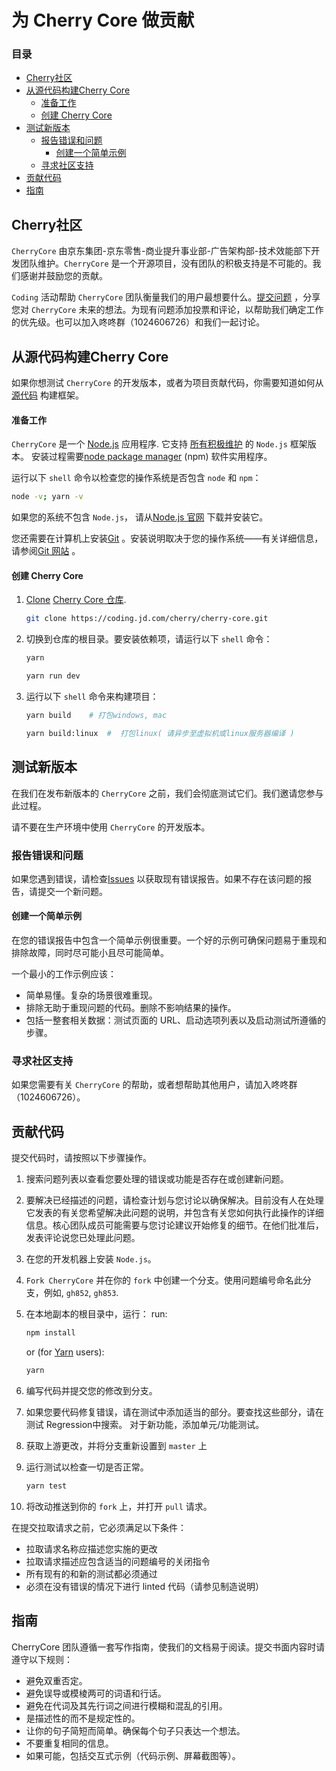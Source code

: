 # 为 Cherry Core 做贡献

### 目录

-   [Cherry社区](#Cherry社区)
-   [从源代码构建Cherry Core](#从源代码构建Cherry-Core)
    -   [准备工作](#准备工作)
    -   [创建 Cherry Core](#创建-Cherry-Core)
-   [测试新版本](#测试新版本)
    -   [报告错误和问题](#报告错误和问题)
        -   [创建一个简单示例](#创建一个简单示例)
    -   [寻求社区支持](#寻求社区支持)
-   [贡献代码](#贡献代码)
-   [指南](#指南)

## Cherry社区

`CherryCore` 由京东集团-京东零售-商业提升事业部-广告架构部-技术效能部下开发团队维护。`CherryCore` 是一个开源项目，没有团队的积极支持是不可能的。我们感谢并鼓励您的贡献。

`Coding` 活动帮助 `CherryCore` 团队衡量我们的用户最想要什么。[提交问题](https://coding.jd.com/cherry/cherry-core/issues/new) ，分享您对 `CherryCore` 未来的想法。为现有问题添加投票和评论，以帮助我们确定工作的优先级。也可以加入咚咚群（1024606726）和我们一起讨论。

## 从源代码构建Cherry Core

如果你想测试 `CherryCore` 的开发版本，或者为项目贡献代码，你需要知道如何从 [源代码](https://coding.jd.com/cherry/cherry-Core) 构建框架。

#### 准备工作

`CherryCore` 是一个 [Node.js](https://nodejs.org/en/) 应用程序. 它支持 [所有积极维护](https://github.com/nodejs/Release#release-schedule) 的 `Node.js` 框架版本。 安装过程需要[node package manager](https://www.npmjs.com/) (npm) 软件实用程序。

运行以下 `shell` 命令以检查您的操作系统是否包含 `node` 和 `npm`：

```sh
node -v; yarn -v
```

如果您的系统不包含 `Node.js`， 请从[Node.js 官网](https://nodejs.org/en/) 下载并安装它。

您还需要在计算机上安装[Git](https://git-scm.com/book/en/v2/Getting-Started-Installing-Git) 。安装说明取决于您的操作系统——有关详细信息，请参阅[Git 网站](https://git-scm.com/book/en/v2/Getting-Started-Installing-Git) 。

#### 创建 Cherry Core

1. [Clone](https://docs.github.com/en/repositories/creating-and-managing-repositories/cloning-a-repository)  [Cherry Core 仓库](https://coding.jd.com/cherry/cherry-core).

    ```sh
    git clone https://coding.jd.com/cherry/cherry-core.git
    ```
    
2. 切换到仓库的根目录。要安装依赖项，请运行以下 `shell` 命令：

    ```sh
    yarn

    yarn run dev
    ```

3. 运行以下 `shell` 命令来构建项目：
    ```sh
    yarn build    # 打包windows, mac

    yarn build:linux  #  打包linux( 请异步至虚拟机或linux服务器编译 )
    ```
   
## 测试新版本

在我们在发布新版本的 `CherryCore` 之前，我们会彻底测试它们。我们邀请您参与此过程。

请不要在生产环境中使用 `CherryCore` 的开发版本。

### 报告错误和问题

如果您遇到错误，请检查[Issues](https://coding.jd.com/cherry/cherry-Core/issues/) 以获取现有错误报告。如果不存在该问题的报告，请提交一个新问题。

#### 创建一个简单示例
在您的错误报告中包含一个简单示例很重要。一个好的示例可确保问题易于重现和排除故障，同时尽可能小且尽可能简单。

一个最小的工作示例应该：

-   简单易懂。复杂的场景很难重现。
-   排除无助于重现问题的代码。删除不影响结果的操作。
-   包括一整套相关数据：测试页面的 URL、启动选项列表以及启动测试所遵循的步骤。

### 寻求社区支持

如果您需要有关 `CherryCore` 的帮助，或者想帮助其他用户，请加入咚咚群（1024606726）。

## 贡献代码

提交代码时，请按照以下步骤操作。
1. 搜索问题列表以查看您要处理的错误或功能是否存在或创建新问题。
2. 要解决已经描述的问题，请检查计划与您讨论以确保解决。目前没有人在处理它发表的有关您希望解决此问题的说明，并包含有关您如何执行此操作的详细信息。核心团队成员可能需要与您讨论建议开始修复的细节。在他们批准后，发表评论说您已处理此问题。
3. 在您的开发机器上安装 `Node.js`。
4.  `Fork CherryCore` 并在你的 `fork` 中创建一个分支。使用问题编号命名此分支，例如, `gh852`, `gh853`.
5. 在本地副本的根目录中，运行：
   run:

    ```sh
    npm install
    ```

   or (for [Yarn](https://yarnpkg.com/) users):

    ```sh
    yarn
    ```
6. 编写代码并提交您的修改到分支。
7. 如果您要代码修复错误，请在测试中添加适当的部分。要查找这些部分，请在测试 Regression中搜索。
   对于新功能，添加单元/功能测试。
8. 获取上游更改，并将分支重新设置到 `master` 上
9. 运行测试以检查一切是否正常。
    ```sh
    yarn test
    ```
10. 将改动推送到你的 `fork` 上，并打开 `pull` 请求。

在提交拉取请求之前，它必须满足以下条件：

- 拉取请求名称应描述您实施的更改
- 拉取请求描述应包含适当的问题编号的关闭指令
- 所有现有的和新的测试都必须通过
- 必须在没有错误的情况下进行 linted 代码（请参见制造说明）

## 指南

CherryCore 团队遵循一套写作指南，使我们的文档易于阅读。提交书面内容时请遵守以下规则：

-   避免双重否定。
-   避免误导或模棱两可的词语和行话。
-   避免在代词及其先行词之间进行模糊和混乱的引用。
-   是描述性的而不是规定性的。
-   让你的句子简短而简单。确保每个句子只表达一个想法。
-   不要重复相同的信息。
-   如果可能，包括交互式示例（代码示例、屏幕截图等）。

